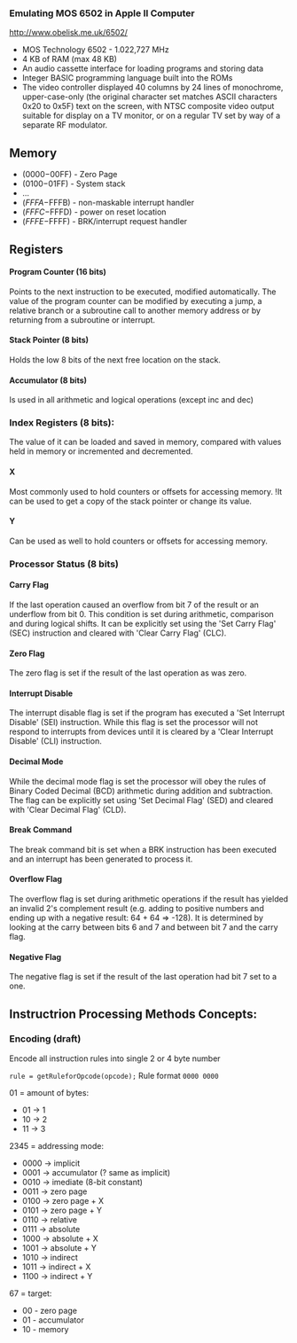 ### Emulating MOS 6502 in Apple II Computer

http://www.obelisk.me.uk/6502/

* MOS Technology 6502 - 1.022,727 MHz
* 4 KB of RAM (max 48 KB)
* An audio cassette interface for loading programs and storing data
* Integer BASIC programming language built into the ROMs
* The video controller displayed 40 columns by 24 lines of monochrome, upper-case-only (the original character set matches ASCII characters 0x20 to 0x5F) text on the screen, with NTSC composite video output suitable for display on a TV monitor, or on a regular TV set by way of a separate RF modulator.


## Memory

* ($0000-$00FF) - Zero Page
* ($0100-$01FF) - System stack
* ...
* ($FFFA-$FFFB) - non-maskable interrupt handler
* ($FFFC-$FFFD) - power on reset location
* ($FFFE-$FFFF) - BRK/interrupt request handler

## Registers

#### Program Counter (16 bits)
Points to the next instruction to be executed, modified automatically. The value of the program counter can be modified by executing a jump, a relative branch or a subroutine call to another memory address or by returning from a subroutine or interrupt.

#### Stack Pointer (8 bits)
Holds the low 8 bits of the next free location on the stack.

#### Accumulator (8 bits)
Is used in all arithmetic and logical operations (except inc and dec)

### Index Registers (8 bits):
The value of it can be loaded and saved in memory, compared with values held in memory or incremented and decremented.

#### X
Most commonly used to hold counters or offsets for accessing memory.
!It can be used to get a copy of the stack pointer or change its value.

#### Y
Can be used as well to hold counters or offsets for accessing memory.

### Processor Status (8 bits)
####  Carry Flag
If the last operation caused an overflow from bit 7 of the result or an underflow from bit 0.
This condition is set during arithmetic, comparison and during logical shifts.
It can be explicitly set using the 'Set Carry Flag' (SEC) instruction and cleared with 'Clear Carry Flag' (CLC).

#### Zero Flag
The zero flag is set if the result of the last operation as was zero.

#### Interrupt Disable
The interrupt disable flag is set if the program has executed a 'Set Interrupt Disable' (SEI) instruction.
While this flag is set the processor will not respond to interrupts from devices until it is cleared by a 'Clear Interrupt Disable' (CLI) instruction.

#### Decimal Mode
While the decimal mode flag is set the processor will obey the rules of Binary Coded Decimal (BCD) arithmetic during addition and subtraction.
The flag can be explicitly set using 'Set Decimal Flag' (SED) and cleared with 'Clear Decimal Flag' (CLD).

#### Break Command
The break command bit is set when a BRK instruction has been executed and an interrupt has been generated to process it.

#### Overflow Flag
The overflow flag is set during arithmetic operations if the result has yielded an invalid 2's complement result (e.g. adding to positive numbers and ending up with a negative result: 64 + 64 => -128). It is determined by looking at the carry between bits 6 and 7 and between bit 7 and the carry flag.

#### Negative Flag
The negative flag is set if the result of the last operation had bit 7 set to a one.

## Instructrion Processing Methods Concepts:

### Encoding (draft)

Encode all instruction rules into single 2 or 4 byte number

`rule = getRuleforOpcode(opcode);`
Rule format `0000 0000`

01 = amount of bytes:
* 01 -> 1
* 10 -> 2
* 11 -> 3

2345 = addressing mode:
* 0000 -> implicit
* 0001 -> accumulator (? same as implicit)
* 0010 -> imediate (8-bit constant)
* 0011 -> zero page
* 0100 -> zero page + X
* 0101 -> zero page + Y
* 0110 -> relative
* 0111 -> absolute
* 1000 -> absolute + X
* 1001 -> absolute + Y
* 1010 -> indirect
* 1011 -> indirect + X
* 1100 -> indirect + Y

67 = target:
* 00 - zero page
* 01 - accumulator
* 10 - memory
